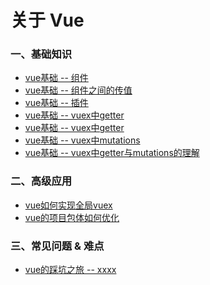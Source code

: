 # 关于 Vue

### 一、基础知识
- [vue基础 -- 组件]()
- [vue基础 -- 组件之间的传值]()
- [vue基础 -- 插件]()
- [vue基础 -- vuex中getter]()
- [vue基础 -- vuex中getter]()
- [vue基础 -- vuex中mutations]()
- [vue基础 -- vuex中getter与mutations的理解]()

### 二、高级应用
- [vue如何实现全局vuex]()
- [vue的项目包体如何优化]()

### 三、常见问题 & 难点
- [vue的踩坑之旅 -- xxxx]()

